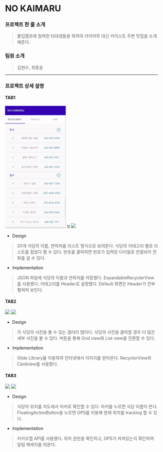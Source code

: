 # NO KAIMARU

### 프로젝트 한 줄 소개
> 몰입캠프에 참여한 타대생들을 위하여 카이마루 대신 카이스트 주변 맛집을 소개해준다.

### 팀원 소개
> 김현수, 최종윤
---
### 프로젝트 상세 설명

#### TAB1

<img src="source/tab1_1.gif" width="200">  \t   <img src="source/tab1_2.gif" width="200">

+ Design
> 20개 식당의 이름, 연락처를 리스트 형식으로 보여준다. 
> 식당의 카테고리 별로 리스트를 접었다 펼 수 있다. 
> 번호를 클릭하면 번호가 입력된 다이얼로 연결되어 전화를 걸 수 있다. 

+ Implementation
> JSON 파일에 식당의 이름과 연락처를 저장했다.
> ExpandableRecyclerView 를 사용했다.
> 카테고리를 Header로 설정했다. 
> Default 화면은 Header가 전부 펼쳐져 보인다.


#### TAB2

<img src="source/tab2_1.gif" width="200">     <img src="source/tab2_2.gif" width="200">

+ Design
> 각 식당의 사진을 볼 수 있는 갤러리 탭이다. 
> 식당의 사진을 클릭할 경우 더 많은 세부 사진을 볼 수 있다.
> 버튼을 통해 Grid view와 List view를 전환할 수 있다.

+ Implementation
> Glide Library를 이용하여 인터넷에서 이미지를 받아온다.
> RecyclerView와 Cardview를 사용했다.

#### TAB3

<img src="source/tab3_1.gif" width="200">     <img src="source/tab3_2.gif" width="200">

+ Design
> 식당의 위치를 지도에서 마커로 확인할 수 있다.
> 마커를 누르면 식당 이름이 뜬다.
> FloatingActionButton을 누르면 GPS를 이용해 현재 위치를 tracking 할 수 있다.

+ Implementation
> 카카오맵 API를 사용했다.
> 위치 권한을 확인하고, GPS가 켜져있는지 확인하여 알림 메세지를 띄운다.
